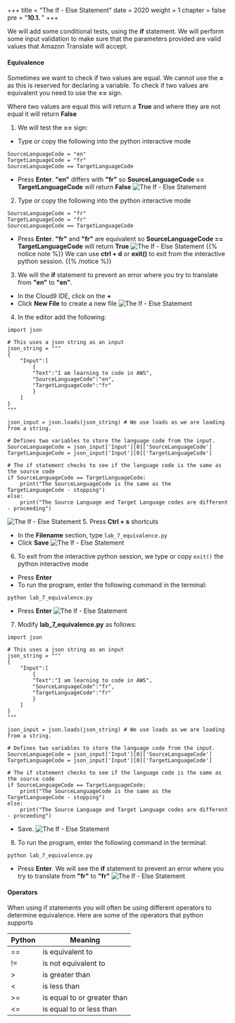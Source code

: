 +++
title = "The If - Else Statement"
date = 2020
weight = 1
chapter = false
pre = "<b>10.1. </b>"
+++

We will add some conditional tests, using the **if** statement. We will perform some input validation to make sure that the parameters provided are valid values that Amazon Translate will accept.

#### Equivalence

Sometimes we want to check if two values are equal. We cannot use the **=** as this is reserved for declaring a variable. To check if two values are equivalent you need to use the **==** sign.

Where two values are equal this will return a **True** and where they are not equal it will return **False**

1. We will test the **==** sign:
* Type or copy the following into the python interactive mode
```
SourceLanguageCode = "en"
TargetLanguageCode = "fr"
SourceLanguageCode == TargetLanguageCode
```
* Press **Enter**. **"en"** differs with **"fr"** so **SourceLanguageCode == TargetLanguageCode** will return **False**
![The If - Else Statement](/images/10-if-statements/10.1-if-else-statement/if-else-statement-001.png?featherlight=false&width=90pc)
2. Type or copy the following into the python interactive mode
```
SourceLanguageCode = "fr"
TargetLanguageCode = "fr"
SourceLanguageCode == TargetLanguageCode
```
* Press **Enter**. **"fr"** and **"fr"** are equivalent so **SourceLanguageCode == TargetLanguageCode** will return **True**
![The If - Else Statement](/images/10-if-statements/10.1-if-else-statement/if-else-statement-002.png?featherlight=false&width=90pc)
{{% notice note %}} 
We can use **ctrl + d** or **exit()** to exit from the interactive python session.
{{% /notice %}}
3. We will the **if** statement to prevent an error where you try to translate from **"en"** to **"en"**.
* In the Cloud9 IDE, click on the **+** 
* Click **New File** to create a new file
![The If - Else Statement](/images/10-if-statements/10.1-if-else-statement/if-else-statement-003.png?featherlight=false&width=90pc)
4. In the editor add the following:
```
import json

# This uses a json string as an input 
json_string = """
{
    "Input":[
        {
        "Text":"I am learning to code in AWS",
        "SourceLanguageCode":"en",
        "TargetLanguageCode":"fr"
        }
    ]
}
"""

json_input = json.loads(json_string) # We use loads as we are loading from a string.

# Defines two variables to store the language code from the input.
SourceLanguageCode = json_input['Input'][0]['SourceLanguageCode']
TargetLanguageCode = json_input['Input'][0]['TargetLanguageCode']

# The if statement checks to see if the language code is the same as the source code
if SourceLanguageCode == TargetLanguageCode:
    print("The SourceLanguageCode is the same as the TargetLanguageCode - stopping")
else:
    print("The Source Language and Target Language codes are different - proceeding")
```
![The If - Else Statement](/images/10-if-statements/10.1-if-else-statement/if-else-statement-004.png?featherlight=false&width=90pc)
5. Press **Ctrl + s** shortcuts 
* In the **Filename** section, type ```lab_7_equivalence.py```
* Click **Save**
![The If - Else Statement](/images/10-if-statements/10.1-if-else-statement/if-else-statement-005.png?featherlight=false&width=90pc)
6. To exit from the interactive python session, we type or copy ```exit()``` the python interactive mode
* Press **Enter**
* To run the program, enter the following command in the terminal:
```
python lab_7_equivalence.py
```
* Press **Enter**
![The If - Else Statement](/images/10-if-statements/10.1-if-else-statement/if-else-statement-006.png?featherlight=false&width=90pc)
7. Modify **lab_7_equivalence.py** as follows:
```
import json

# This uses a json string as an input 
json_string = """
{
    "Input":[
        {
        "Text":"I am learning to code in AWS",
        "SourceLanguageCode":"fr",
        "TargetLanguageCode":"fr"
        }
    ]
}
"""

json_input = json.loads(json_string) # We use loads as we are loading from a string.

# Defines two variables to store the language code from the input.
SourceLanguageCode = json_input['Input'][0]['SourceLanguageCode']
TargetLanguageCode = json_input['Input'][0]['TargetLanguageCode']

# The if statement checks to see if the language code is the same as the source code
if SourceLanguageCode == TargetLanguageCode:
    print("The SourceLanguageCode is the same as the TargetLanguageCode - stopping")
else:
    print("The Source Language and Target Language codes are different - proceeding")
```
* Save.
![The If - Else Statement](/images/10-if-statements/10.1-if-else-statement/if-else-statement-007.png?featherlight=false&width=90pc)
8. To run the program, enter the following command in the terminal:
```
python lab_7_equivalence.py
```
* Press **Enter**. We will see the **if** statement to prevent an error where you try to translate from **"fr"** to **"fr"**
![The If - Else Statement](/images/10-if-statements/10.1-if-else-statement/if-else-statement-008.png?featherlight=false&width=90pc)

#### Operators

When using if statements you will often be using different operators to determine equivalence. Here are some of the operators that python supports

| Python | Meaning                     |
| ------ | --------------------------- |
| ==     | is equivalent to            |
| !=     | is not equivalent to        |
| >      | is greater than             |
| <      | is less than                |
| >=     | is equal to or greater than |
| <=     | is equal to or less than    |